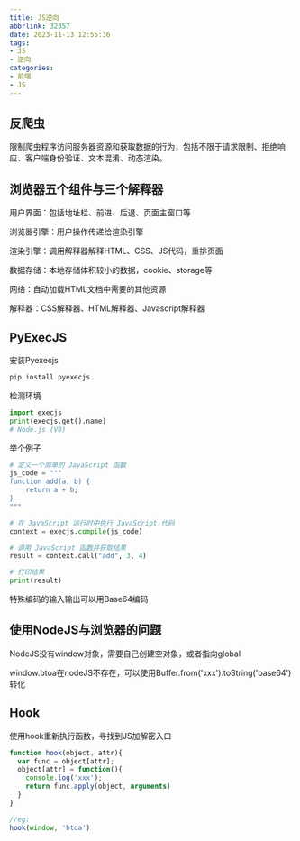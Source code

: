 ```yaml
---
title: JS逆向
abbrlink: 32357
date: 2023-11-13 12:55:36
tags:
- JS
- 逆向
categories:
- 前端
- JS
---
```


## 反爬虫

限制爬虫程序访问服务器资源和获取数据的行为，包括不限于请求限制、拒绝响应、客户端身份验证、文本混淆、动态渲染。

<!--more-->

## 浏览器五个组件与三个解释器

用户界面：包括地址栏、前进、后退、页面主窗口等

浏览器引擎：用户操作传递给渲染引擎

渲染引擎：调用解释器解释HTML、CSS、JS代码，重排页面

数据存储：本地存储体积较小的数据，cookie、storage等

网络：自动加载HTML文档中需要的其他资源

解释器：CSS解释器、HTML解释器、Javascript解释器

## PyExecJS

安装Pyexecjs

```bash
pip install pyexecjs
```

检测环境

```python
import execjs
print(execjs.get().name)
# Node.js (V8)
```

举个例子

```python
# 定义一个简单的 JavaScript 函数
js_code = """
function add(a, b) {
    return a + b;
}
"""

# 在 JavaScript 运行时中执行 JavaScript 代码
context = execjs.compile(js_code)

# 调用 JavaScript 函数并获取结果
result = context.call("add", 3, 4)

# 打印结果
print(result)
```

特殊编码的输入输出可以用Base64编码

## 使用NodeJS与浏览器的问题

NodeJS没有window对象，需要自己创建空对象，或者指向global

window.btoa在nodeJS不存在，可以使用Buffer.from('xxx').toString('base64')转化

## Hook

使用hook重新执行函数，寻找到JS加解密入口

```javascript
function hook(object, attr){
  var func = object[attr];
  object[attr] = function(){
    console.log('xxx');
    return func.apply(object, arguments)
  }
}

//eg:
hook(window, 'btoa')
```

